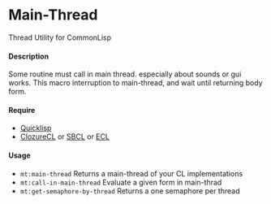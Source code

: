 # Main-Thread
Thread Utility for CommonLisp

#### Description
Some routine must call in main thread. especially about sounds or gui works.
This macro interruption to main-thread, and wait until returning body form.

#### Require
- [Quicklisp](http://www.quicklisp.org)
- [ClozureCL](http://www.clozure.com/clozurecl.html) or [SBCL](http://www.sbcl.org) or [ECL](http://ecls.sourceforge.net)

#### Usage
- `mt:main-thread` Returns a main-thread of your CL implementations
- `mt:call-in-main-thread` Evaluate a given form in main-thrad
- `mt:get-semaphore-by-thread` Returns a one semaphore per thread
